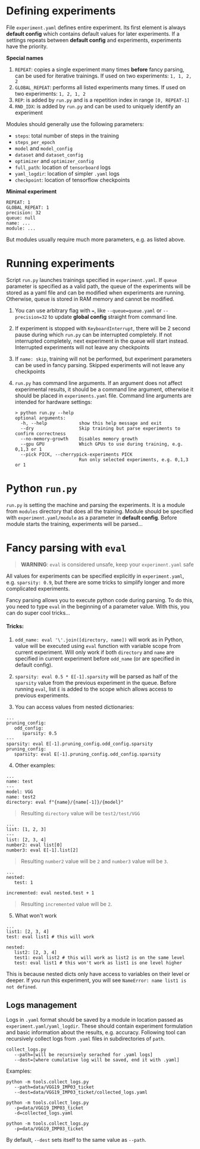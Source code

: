 # Defining experiments

File `experiment.yaml` defines entire experiment. Its first element is always **default config** which contains default values for later experiments. If a settings repeats between **default config** and experiments, experiments have the priority.

**Special names**

1. `REPEAT`: copies a single experiment many times **before** fancy parsing, can be used for iterative trainings. If used on two experiments: `1, 1, 2, 2`
2. `GLOBAL_REPEAT`: performs all listed experiments many times. If used on two experiments: `1, 2, 1, 2`
3. `REP`: is added by `run.py` and is a repetition index in range `[0, REPEAT-1]`
4. `RND_IDX`: is added by `run.py` and can be used to uniquely identify an experiment

Modules should generally use the following parameters:

* `steps`: total number of steps in the training
* `steps_per_epoch`
* `model` and `model_config`
* `dataset` and `dataset_config`
* `optimizer` and `optimizer_config`
* `full_path`: location of `tensorboard` logs
* `yaml_logdir`: location of simpler `.yaml` logs
* `checkpoint`: location of tensorflow checkpoints

**Minimal experiment**

```
REPEAT: 1
GLOBAL_REPEAT: 1
precision: 32
queue: null
name: ...
module: ...
```

But modules usually require much more parameters, e.g. as listed above.

# Running experiments

Script `run.py` launches trainings specified in `experiment.yaml`. If `queue` parameter is specified as a valid path, the queue of the experiments will be stored as a yaml file and can be modified when experiments are running. Otherwise, queue is stored in RAM memory and cannot be modified.

1. You can use arbitrary flag with `=`, like `--queue=queue.yaml` or `--precision=32` to update **global config** straight from command line.

2. If experiment is stopped with `KeyboardInterrupt`, there will be 2 second pause during which `run.py` can be interrupted completely. If not interrupted completely, next experiment in the queue will start instead. Interrupted experiments will not leave any checkpoints

3. If `name: skip`, training will not be performed, but experiment parameters can be used in fancy parsing. Skipped experiments will not leave any checkpoints

4. `run.py` has command line arguments. If an argument does not affect experimental results, it should be a command line argument, otherwise it should be placed in `experiments.yaml` file. Command line arguments are intended for hardware settings:
   ```
   > python run.py --help
   optional arguments:
     -h, --help            show this help message and exit
     --dry                 Skip training but parse experiments to confirm correctness
     --no-memory-growth    Disables memory growth
     --gpu GPU             Which GPUs to use during training, e.g. 0,1,3 or 1
     --pick PICK, --cherrypick-experiments PICK
                           Run only selected experiments, e.g. 0,1,3 or 1
   ```

# Python `run.py`

`run.py` is setting the machine and parsing the experiments. It is a module from `modules` directory that does all the training. Module should be specified with `experiment.yaml/module` as a parameter in **default config**. Before module starts the training, experiments will be parsed...

# Fancy parsing with `eval`

> **WARNING**: `eval` is considered unsafe, keep your `experiment.yaml` safe

All values for experiments can be specified explicitly in `experiment.yaml`, e.g. `sparsity: 0.9`, but there are some tricks to simplify longer and more complicated experiments.

Fancy parsing allows you to execute python code during parsing. To do this, you need to type `eval` in the beginning of a parameter value. With this, you can do super cool tricks...

#### Tricks:

1. `odd_name: eval '\'.join([directory, name])` will work as in Python, value will be executed using `eval` function with variable scope from current experiment. Will only work if both `directory` and `name` are specified in current experiment before `odd_name` (or are specified in default config).

2. `sparsity: eval 0.5 * E[-1].sparsity` will be parsed as half of the `sparsity` value from the previous experiment in the queue. Before running `eval`, list `E` is added to the scope which allows access to previous experiments.

3. You can access values from nested dictionaries:

```
...
pruning_config:
   odd_config:
      sparsity: 0.5
---
sparsity: eval E[-1].pruning_config.odd_config.sparsity
pruning_config:
   sparsity: eval E[-1].pruning_config.odd_config.sparsity
```

4. Other examples:

```
...
name: test
---
model: VGG
name: test2
directory: eval f"{name}/{name[-1]}/{model}"
```

> Resulting `directory` value will be `test2/test/VGG`

```
...
list: [1, 2, 3]
---
list: [2, 3, 4]
number2: eval list[0]
number3: eval E[-1].list[2]
```

> Resulting `number2` value will be `2` and `number3` value will be `3`.

```
...
nested:
   test: 1

incremented: eval nested.test + 1
```

> Resulting `incremented` value will be `2`.

5. What won't work

```
...
list1: [2, 3, 4]
test: eval list1 # this will work

nested:
   list2: [2, 3, 4]
   test1: eval list2 # this will work as list2 is on the same level
   test: eval list1 # this won't work as list1 is one level higher
```

This is because nested dicts only have access to variables on their level or deeper. If you run this experiment, you will see `NameError: name list1 is not defined`.

## Logs management

Logs in `.yaml` format should be saved by a module in location passed as `experiment.yaml/yaml_logdir`. These should contain experiment formulation and basic information about the results, e.g. accuracy. Following tool can recursively collect logs from `.yaml` files in subdirectories of `path`.

```
collect_logs.py 
   --path=[will be recursively serached for .yaml logs] 
   --dest=[where cumulative log will be saved, end it with .yaml]
```

Examples:

```
python -m tools.collect_logs.py 
   --path=data/VGG19_IMP03_ticket 
   --dest=data/VGG19_IMP03_ticket/collected_logs.yaml
```

```
python -m tools.collect_logs.py 
   -p=data/VGG19_IMP03_ticket 
   -d=collected_logs.yaml
```

```
python -m tools.collect_logs.py 
   -p=data/VGG19_IMP03_ticket 
```

By default, `--dest` sets itself to the same value as `--path`.
